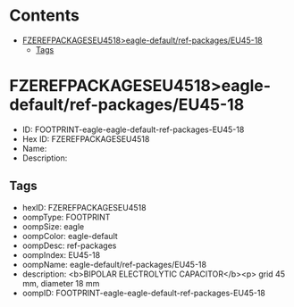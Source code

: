



Contents
========

* [FZEREFPACKAGESEU4518>eagle-default/ref-packages/EU45-18](#fzerefpackageseu4518eagle-defaultref-packageseu45-18)
	* [Tags](#tags)

# FZEREFPACKAGESEU4518>eagle-default/ref-packages/EU45-18

- ID: FOOTPRINT-eagle-eagle-default-ref-packages-EU45-18
- Hex ID: FZEREFPACKAGESEU4518
- Name: 
- Description: 

## Tags

- hexID: FZEREFPACKAGESEU4518
- oompType: FOOTPRINT
- oompSize: eagle
- oompColor: eagle-default
- oompDesc: ref-packages
- oompIndex: EU45-18
- oompName: eagle-default/ref-packages/EU45-18
- description: &lt;b&gt;BIPOLAR ELECTROLYTIC CAPACITOR&lt;/b&gt;&lt;p&gt;&#xD;
grid 45 mm, diameter 18 mm
- oompID: FOOTPRINT-eagle-eagle-default-ref-packages-EU45-18
